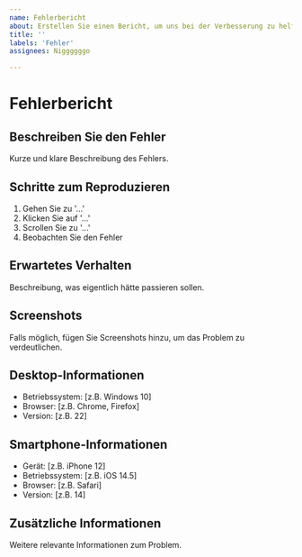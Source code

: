 ```yaml
---
name: Fehlerbericht
about: Erstellen Sie einen Bericht, um uns bei der Verbesserung zu helfen
title: ''
labels: 'Fehler'
assignees: Niggggggo

---
```

# Fehlerbericht

## Beschreiben Sie den Fehler

Kurze und klare Beschreibung des Fehlers.

## Schritte zum Reproduzieren

1. Gehen Sie zu '...'
2. Klicken Sie auf '...'
3. Scrollen Sie zu '...'
4. Beobachten Sie den Fehler

## Erwartetes Verhalten

Beschreibung, was eigentlich hätte passieren sollen.

## Screenshots

Falls möglich, fügen Sie Screenshots hinzu, um das Problem zu verdeutlichen.

## Desktop-Informationen

- Betriebssystem: [z.B. Windows 10]
- Browser: [z.B. Chrome, Firefox]
- Version: [z.B. 22]

## Smartphone-Informationen

- Gerät: [z.B. iPhone 12]
- Betriebssystem: [z.B. iOS 14.5]
- Browser: [z.B. Safari]
- Version: [z.B. 14]

## Zusätzliche Informationen

Weitere relevante Informationen zum Problem.

